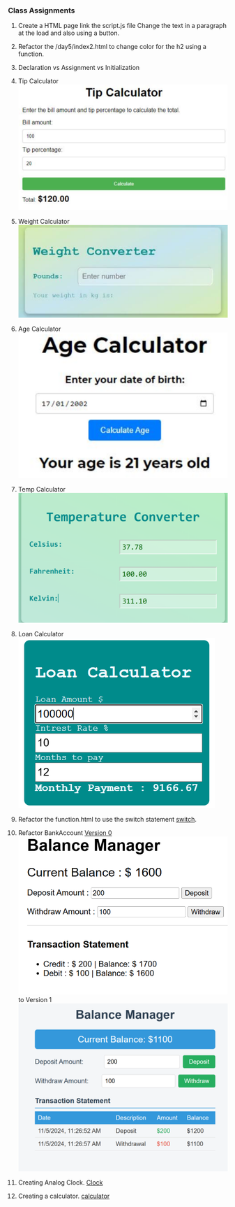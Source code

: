 ### Class Assignments
1. Create a HTML page link the script.js file 
Change the text in a paragraph at the load and also using a button.

2. Refactor the /day5/index2.html to change color for the h2 using a function.

3. Declaration vs Assignment vs Initialization 

4. Tip Calculator ![Tip Calculator](/assets/projects/tip-calculator.png)
5. Weight Calculator ![Weight Calculator](/assets/projects/weight-convertor.png)
6. Age Calculator ![Age Calculator](/assets/projects/age-calculator.png)
7. Temp Calculator ![Temp Calculator](/assets/projects/temp-convertor.png)

8. Loan Calculator ![Loan Calculator](/assets/projects/loan-calculator.png)

9. Refactor the function.html to use the switch statement [switch](https://www.w3schools.com/js/js_switch.asp).
10. Refactor BankAccount [Version 0](https://github.com/msadeedashraf/javascript-102024-am/tree/main/day12/BankAccount) ![V0](/assets/projects/Balance-Manager-V0.png) to Version 1 ![V1](/assets/projects/Balance-Manager-V1.png) 
11. Creating Analog Clock. [Clock](https://www.youtube.com/watch?v=Ki0XXrlKlHY&t=2s&ab_channel=WebDevSimplified)
12. Creating a calculator. [calculator](https://www.youtube.com/watch?v=j59qQ7YWLxw&t=2s&pp=ygUxY3JlYXRlIGEgY2FsY3VsYXRvciB1c2luZyBodG1sIGNzcyBhbmQgamF2YXNjcmlwdA%3D%3D)

